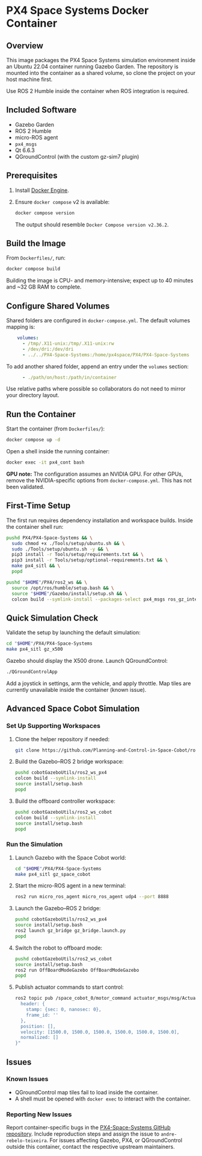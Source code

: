 # PX4 Space Systems Docker Container

## Overview

This image packages the PX4 Space Systems simulation environment inside an Ubuntu 22.04 container running Gazebo Garden. The repository is mounted into the container as a shared volume, so clone the project on your host machine first.

Use ROS 2 Humble inside the container when ROS integration is required.

## Included Software

- Gazebo Garden
- ROS 2 Humble
- micro-ROS agent
- `px4_msgs`
- Qt 6.6.3
- QGroundControl (with the custom gz-sim7 plugin)

## Prerequisites

1. Install [Docker Engine](https://docs.docker.com/engine/install/).
2. Ensure `docker compose` v2 is available:

   ```bash
   docker compose version
   ```

   The output should resemble `Docker Compose version v2.36.2`.

## Build the Image

From `Dockerfiles/`, run:

```bash
docker compose build
```

Building the image is CPU- and memory-intensive; expect up to 40 minutes and ~32 GB RAM to complete.

## Configure Shared Volumes

Shared folders are configured in `docker-compose.yml`. The default volumes mapping is:

```yaml
    volumes:
      - /tmp/.X11-unix:/tmp/.X11-unix:rw
      - /dev/dri:/dev/dri
      - ../../PX4-Space-Systems:/home/px4space/PX4/PX4-Space-Systems
```

To add another shared folder, append an entry under the `volumes` section:

```yaml
      - ./path/on/host:/path/in/container
```

Use relative paths where possible so collaborators do not need to mirror your directory layout.

## Run the Container

Start the container (from `Dockerfiles/`):

```bash
docker compose up -d
```

Open a shell inside the running container:

```bash
docker exec -it px4_cont bash
```

**GPU note:** The configuration assumes an NVIDIA GPU. For other GPUs, remove the NVIDIA-specific options from `docker-compose.yml`. This has not been validated.

## First-Time Setup

The first run requires dependency installation and workspace builds. Inside the container shell run:

```bash
pushd PX4/PX4-Space-Systems && \
  sudo chmod +x ./Tools/setup/ubuntu.sh && \
  sudo ./Tools/setup/ubuntu.sh -y && \
  pip3 install -r Tools/setup/requirements.txt && \
  pip3 install -r Tools/setup/optional-requirements.txt && \
  make px4_sitl && \
  popd

pushd "$HOME"/PX4/ros2_ws && \
  source /opt/ros/humble/setup.bash && \
  source "$HOME"/Gazebo/install/setup.sh && \
  colcon build --symlink-install --packages-select px4_msgs ros_gz_interfaces ros_gz_bridge
```

## Quick Simulation Check

Validate the setup by launching the default simulation:

```bash
cd "$HOME"/PX4/PX4-Space-Systems
make px4_sitl gz_x500
```

Gazebo should display the X500 drone. Launch QGroundControl:

```bash
./QGroundControlApp
```

Add a joystick in settings, arm the vehicle, and apply throttle. Map tiles are currently unavailable inside the container (known issue).

## Advanced Space Cobot Simulation

### Set Up Supporting Workspaces

1. Clone the helper repository if needed:

   ```bash
   git clone https://github.com/Planning-and-Control-in-Space-Cobot/ros2 cobotGazeboUtils
   ```

2. Build the Gazebo–ROS 2 bridge workspace:

   ```bash
   pushd cobotGazeboUtils/ros2_ws_px4
   colcon build --symlink-install
   source install/setup.bash
   popd
   ```

3. Build the offboard controller workspace:

   ```bash
   pushd cobotGazeboUtils/ros2_ws_cobot
   colcon build --symlink-install
   source install/setup.bash
   popd
   ```

### Run the Simulation

1. Launch Gazebo with the Space Cobot world:

   ```bash
   cd "$HOME"/PX4/PX4-Space-Systems
   make px4_sitl gz_space_cobot
   ```

2. Start the micro-ROS agent in a new terminal:

   ```bash
   ros2 run micro_ros_agent micro_ros_agent udp4 --port 8888
   ```

3. Launch the Gazebo–ROS 2 bridge:

   ```bash
   pushd cobotGazeboUtils/ros2_ws_px4
   source install/setup.bash
   ros2 launch gz_bridge gz_bridge.launch.py
   popd
   ```

4. Switch the robot to offboard mode:

   ```bash
   pushd cobotGazeboUtils/ros2_ws_cobot
   source install/setup.bash
   ros2 run OffBoardModeGazebo OffBoardModeGazebo
   popd
   ```

5. Publish actuator commands to start control:

   ```bash
   ros2 topic pub /space_cobot_0/motor_command actuator_msgs/msg/Actuators "{
     header: {
       stamp: {sec: 0, nanosec: 0},
       frame_id: ''
     },
     position: [],
     velocity: [1500.0, 1500.0, 1500.0, 1500.0, 1500.0, 1500.0],
     normalized: []
   }"
   ```

## Issues

### Known Issues

- QGroundControl map tiles fail to load inside the container.
- A shell must be opened with `docker exec` to interact with the container.

### Reporting New Issues

Report container-specific bugs in the [PX4-Space-Systems GitHub repository](https://github.com/SpaceBotsISR/PX4-Space-Systems). Include reproduction steps and assign the issue to `andre-rebelo-teixeira`. For issues affecting Gazebo, PX4, or QGroundControl outside this container, contact the respective upstream maintainers.
